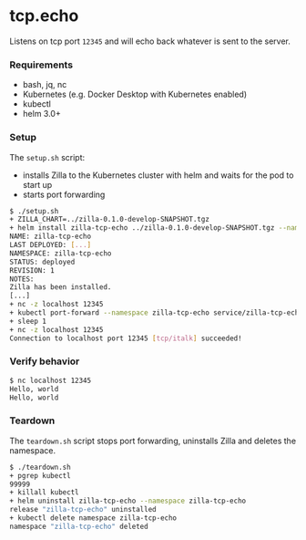# tcp.echo

Listens on tcp port `12345` and will echo back whatever is sent to the server.

### Requirements

- bash, jq, nc
- Kubernetes (e.g. Docker Desktop with Kubernetes enabled)
- kubectl
- helm 3.0+

### Setup

The `setup.sh` script:
- installs Zilla to the Kubernetes cluster with helm and waits for the pod to start up
- starts port forwarding

```bash
$ ./setup.sh
+ ZILLA_CHART=../zilla-0.1.0-develop-SNAPSHOT.tgz
+ helm install zilla-tcp-echo ../zilla-0.1.0-develop-SNAPSHOT.tgz --namespace zilla-tcp-echo [...]
NAME: zilla-tcp-echo
LAST DEPLOYED: [...]
NAMESPACE: zilla-tcp-echo
STATUS: deployed
REVISION: 1
NOTES:
Zilla has been installed.
[...]
+ nc -z localhost 12345
+ kubectl port-forward --namespace zilla-tcp-echo service/zilla-tcp-echo 12345
+ sleep 1
+ nc -z localhost 12345
Connection to localhost port 12345 [tcp/italk] succeeded!
```

### Verify behavior

```bash
$ nc localhost 12345
Hello, world
Hello, world
```

### Teardown

The `teardown.sh` script stops port forwarding, uninstalls Zilla and deletes the namespace.

```bash
$ ./teardown.sh
+ pgrep kubectl
99999
+ killall kubectl
+ helm uninstall zilla-tcp-echo --namespace zilla-tcp-echo
release "zilla-tcp-echo" uninstalled
+ kubectl delete namespace zilla-tcp-echo
namespace "zilla-tcp-echo" deleted
```
